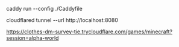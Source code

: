 caddy run --config ./Caddyfile

cloudflared tunnel --url http://localhost:8080


https://clothes-dm-survey-tie.trycloudflare.com/games/minecraft?session=alpha-world